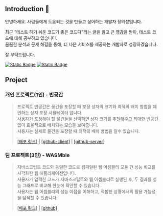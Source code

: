 ## Introduction 🙌
안녕하세요. 사람들에게 도움되는 것을 만들고 싶어하는 개발자 정의성입니다.

최근 "테스트 하기 쉬운 코드가 좋은 코드다"라는 글을 읽고 큰 영감을 받아, 테스트 코드에 대해 공부하고 있습니다.<br>
꼼꼼한 분석과 문제 해결을 통해, 더 나은 서비스를 제공하는 개발자로 성장하겠습니다.

잘 부탁드립니다.

[![Static Badge](https://img.shields.io/badge/Gmail-green?style=for-the-badge&logo=gmail&logoColor=%23EA4335)](mailto:yiseong.dev@gmail.com)
[![Static Badge](https://img.shields.io/badge/blog-black?style=for-the-badge&logo=bloglovin&logoColor=white)](https://yiseong.site)

## Project
### 개인 프로젝트(1인) - 빈공간
> 
> 프로젝트 빈공간은 물건을 포장할 때 포장 상자의 크기와 최적의 배치 방법을 제안하는 상자 포장 시뮬레이터 입니다.<br>
> 사용자가 포장해야 할 물건들을 선택하면 상자 크기를 추천해주고 최대한 빈공간 없이 효율적으로 배치되는 모습을 보여줍니다.<br>
> 사용자는 실제로 물건을 포장할 때 최적의 배치 방법을 알수 있습니다.
> 
> [[배포 링크]](https://bingonggan.life/) | [[github-client]](https://github.com/bingonggan/binggongan-client) | [[github-server]](https://github.com/bingonggan/bingonggan-server)

### 팀 프로젝트(3인) - WASMble
> 자바스크립트 코드와 동일한 코드로 컴파일된 웹 어셈블리 모듈 간 성능 비교를 시각화한 웹 애플리케이션입니다.<br>
> 사용자가 입력한 코드가 자바스크립트와 웹 어셈블리로 실행된 후, 두 결과를 성능 그래프로 비교해 한눈에 확인할 수 있습니다.<br>
> 사용자는 웹 어셈블리의 성능 이점을 이해하고, 적합한 상황에서의 활용 가능성을 탐색할 수 있습니다.
> 
> [[배포 링크]](https://www.wasmble.site/) | [[github]](https://github.com/WA-SUP/WASMble)

<!--
**allansad/allansad** is a ✨ _special_ ✨ repository because its `README.md` (this file) appears on your GitHub profile.

Here are some ideas to get you started:

- 🔭 I’m currently working on ...
- 🌱 I’m currently learning ...
- 👯 I’m looking to collaborate on ...
- 🤔 I’m looking for help with ...
- 💬 Ask me about ...
- 📫 How to reach me: ...
- 😄 Pronouns: ...
- ⚡ Fun fact: ...
-->
